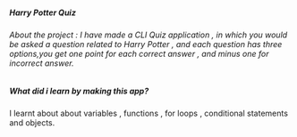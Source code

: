 ##### Harry Potter Quiz
###### About the project : I have made a CLI Quiz application , in which you would be asked a question related to Harry Potter , and each question has three options,you get one point for each correct answer , and minus one for incorrect answer.

##### What did i learn by making this app?
I learnt about about variables , functions , for loops , conditional statements and objects.

